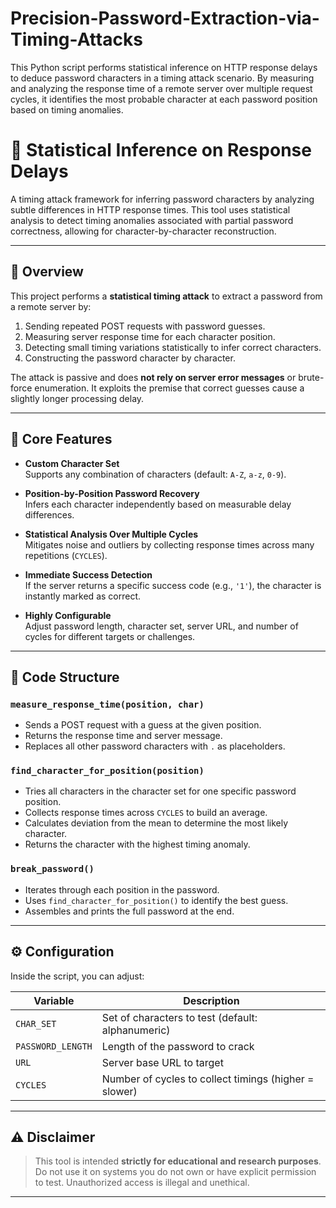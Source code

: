 # Precision-Password-Extraction-via-Timing-Attacks
This Python script performs statistical inference on HTTP response delays to deduce password characters in a timing attack scenario. By measuring and analyzing the response time of a remote server over multiple request cycles, it identifies the most probable character at each password position based on timing anomalies.

# 🔎 Statistical Inference on Response Delays

A timing attack framework for inferring password characters by analyzing subtle differences in HTTP response times. This tool uses statistical analysis to detect timing anomalies associated with partial password correctness, allowing for character-by-character reconstruction.

---

## 🚀 Overview

This project performs a **statistical timing attack** to extract a password from a remote server by:

1. Sending repeated POST requests with password guesses.
2. Measuring server response time for each character position.
3. Detecting small timing variations statistically to infer correct characters.
4. Constructing the password character by character.

The attack is passive and does **not rely on server error messages** or brute-force enumeration. It exploits the premise that correct guesses cause a slightly longer processing delay.

---

## 🧠 Core Features

- **Custom Character Set**  
  Supports any combination of characters (default: `A-Z`, `a-z`, `0-9`).

- **Position-by-Position Password Recovery**  
  Infers each character independently based on measurable delay differences.

- **Statistical Analysis Over Multiple Cycles**  
  Mitigates noise and outliers by collecting response times across many repetitions (`CYCLES`).

- **Immediate Success Detection**  
  If the server returns a specific success code (e.g., `'1'`), the character is instantly marked as correct.

- **Highly Configurable**  
  Adjust password length, character set, server URL, and number of cycles for different targets or challenges.

---

## 📄 Code Structure

### `measure_response_time(position, char)`
- Sends a POST request with a guess at the given position.
- Returns the response time and server message.
- Replaces all other password characters with `.` as placeholders.

### `find_character_for_position(position)`
- Tries all characters in the character set for one specific password position.
- Collects response times across `CYCLES` to build an average.
- Calculates deviation from the mean to determine the most likely character.
- Returns the character with the highest timing anomaly.

### `break_password()`
- Iterates through each position in the password.
- Uses `find_character_for_position()` to identify the best guess.
- Assembles and prints the full password at the end.

---

## ⚙️ Configuration

Inside the script, you can adjust:

| Variable           | Description                                             |
|--------------------|---------------------------------------------------------|
| `CHAR_SET`         | Set of characters to test (default: alphanumeric)       |
| `PASSWORD_LENGTH`  | Length of the password to crack                         |
| `URL`              | Server base URL to target                               |
| `CYCLES`           | Number of cycles to collect timings (higher = slower)   |

---

## ⚠️ Disclaimer

> This tool is intended **strictly for educational and research purposes**.  
> Do not use it on systems you do not own or have explicit permission to test. Unauthorized access is illegal and unethical.

---
